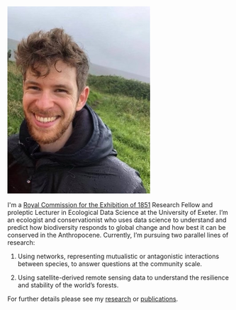 ![alt text](https://github.com/SimmonsBI/SimmonsBI.github.io/blob/master/images/me.jpg)


I'm a [Royal Commission for the Exhibition of 1851](https://www.royalcommission1851.org) Research Fellow and proleptic Lecturer in Ecological Data Science at the University of Exeter. I’m an ecologist and conservationist who uses data science to understand and predict how biodiversity responds to global change and how best it can be conserved in the Anthropocene. Currently, I’m pursuing two parallel lines of research:

1. Using networks, representing mutualistic or antagonistic interactions between species, to answer questions at the community scale.

2. Using satellite-derived remote sensing data to understand the resilience and stability of the world’s forests. 

For further details please see my [research](/research) or [publications](/publications).
